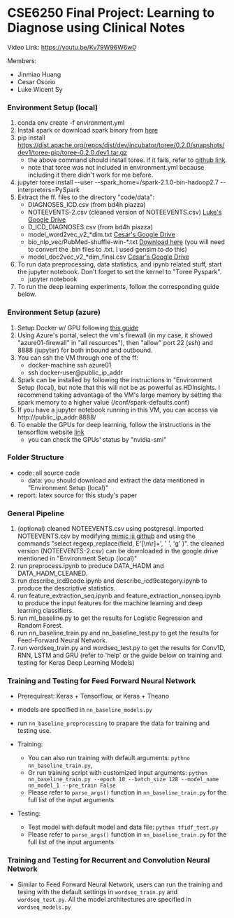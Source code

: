# CSE6250 Final Project: Learning to Diagnose using Clinical Notes

Video Link: https://youtu.be/Kv79W96W6w0

Members:
* Jinmiao Huang
* Cesar Osorio
* Luke Wicent Sy

### Environment Setup (local)
1. conda env create -f environment.yml
1. Install spark or download spark binary from [here](https://spark.apache.org/downloads.html)
1. pip install https://dist.apache.org/repos/dist/dev/incubator/toree/0.2.0/snapshots/dev1/toree-pip/toree-0.2.0.dev1.tar.gz
    * the above command should install toree. if it fails, refer to [github link](https://github.com/apache/incubator-toree).
    * note that toree was not included in environment.yml because including it there didn't work for me before. 
1. jupyter toree install --user --spark_home=<complete path>/spark-2.1.0-bin-hadoop2.7 --interpreters=PySpark
1. Extract the ff. files to the directory "code/data":
    * DIAGNOSES_ICD.csv (from bd4h piazza)
    * NOTEEVENTS-2.csv (cleaned version of NOTEEVENTS.csv) [Luke's Google Drive](https://drive.google.com/open?id=0B7IQxoKP3KPGWmFiUGlNTTBuWXM)
    * D_ICD_DIAGNOSES.csv (from bd4h piazza)
    * model_word2vec_v2_*dim.txt [Cesar's Google Drive](https://drive.google.com/open?id=0B5wTZcZsz2x7eVhaNkJoNkNWaWs)
    * bio_nlp_vec/PubMed-shuffle-win-*.txt [Download here](https://github.com/cambridgeltl/BioNLP-2016) (you will need to convert the .bin files to .txt. I used gensim to do this)
    * model_doc2vec_v2_*dim_final.csv [Cesar's Google Drive](https://drive.google.com/open?id=0B5wTZcZsz2x7eVhaNkJoNkNWaWs)
1. To run data preprocessing, data statistics, and ipynb related stuff, start the jupyter notebook. Don't forget to set the kernel to "Toree Pyspark".
    * jupyter notebook
1. To run the deep learning experiments, follow the corresponding guide below.

### Environment Setup (azure)
1. Setup Docker w/ GPU following [this guide](https://github.com/NVIDIA/nvidia-docker/wiki/Deploy-on-Azure)
1. Using Azure's portal, select the vm's firewall (in my case, it showed "azure01-firewall" in "all resources"), then "allow" port 22 (ssh) and 8888 (jupyter) for both inbound and outbound.
1. You can ssh the VM through one of the ff:
    * docker-machine ssh azure01
    * ssh docker-user@public_ip_addr
1. Spark can be installed by following the instructions in "Environment Setup (local), but note that this will not be as powerful as HDInsights. I recommend taking advantage of the VM's large memory by setting the spark memory to a higher value (<spark folder>/conf/spark-defaults.conf)
1. If you have a jupyter notebook running in this VM, you can access via http://public_ip_addr:8888/
1. To enable the GPUs for deep learning, follow the instructions in the tensorflow website [link](https://www.tensorflow.org/install/install_linux)
    * you can check the GPUs' status by "nvidia-smi"

### Folder Structure
* code: all source code
    * data: you should download and extract the data mentioned in "Environment Setup (local)"
* report: latex source for this study's paper

### General Pipeline
1. (optional) cleaned NOTEEVENTS.csv using postgresql. imported NOTEEVENTS.csv by modifying [mimic iii github](https://github.com/MIT-LCP/mimic-code) and using the commands "select regexp_replace(field, E'[\\n\\r]+', ' ', 'g' )". the cleaned version (NOTEEVENTS-2.csv) can be downloaded in the google drive mentioned in "Environment Setup (local)"
1. run preprocess.ipynb to produce DATA_HADM and DATA_HADM_CLEANED.
1. run describe_icd9code.ipynb and describe_icd9category.ipynb to produce the descriptive statistics.
1. run feature_extraction_seq.ipynb and feature_extraction_nonseq.ipynb to produce the input features for the machine learning and deep learning classifiers.
1. run ml_baseline.py to get the results for Logistic Regression and Random Forest.
1. run nn_baseline_train.py and nn_baseline_test.py to get the results for Feed-Forward Neural Network.
1. run wordseq_train.py and wordseq_test.py to get the results for Conv1D, RNN, LSTM and GRU (refer to 'help' or the guide below on training and testing for Keras Deep Learning Models)

### Training and Testing for Feed Forward Neural Network
* Prerequirest: Keras + Tensorflow, or Keras + Theano
* models are specified in `nn_baseline_models.py`
* run `nn_baseline_preprocessing` to prapare the data for training and testing use. 
* Training:
    * You can also run training with default arguments: `pythno nn_baseline_train.py`,
    * Or run training script with customized input arguments: `python nn_baseline_train.py --epoch 10 --batch_size 128 --model_name nn_model_1 --pre_train False`
    * Please refer to `parse_args()` function in `nn_baseline_train.py` for the full list of the input arguments 
    
* Testing:
    * Test model with default model and data file: `python tfidf_test.py`   
    * Please refer to `parse_args()` function in `nn_baseline_train.py` for the full list of the input arguments
    

### Training and Testing for Recurrent and Convolution Neural Network
* Similar to Feed Forward Neural Network, users can run the training and tesing with the default settings in `wordseq_train.py` and `wordseq_test.py`. All the model architectures are specified in `wordseq_models.py`
